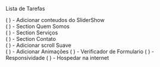 Lista de Tarefas 

( ) - Adicionar conteudos do SliderShow <br>
( ) - Section Quem Somos <br>
( ) - Section Serviços <br>
( ) - Section Contato <br>
( ) - Adicionar scroll Suave <br>
( ) - Adicionar Animações
( ) - Verificador de Formulario
( ) - Responsividade 
( ) - Hospedar na internet

